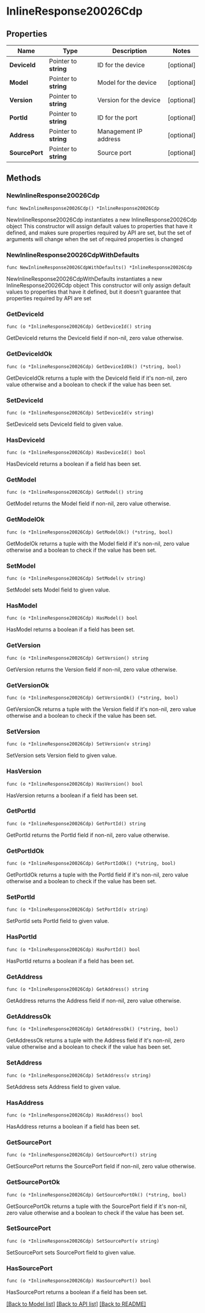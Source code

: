 # InlineResponse20026Cdp

## Properties

Name | Type | Description | Notes
------------ | ------------- | ------------- | -------------
**DeviceId** | Pointer to **string** | ID for the device | [optional] 
**Model** | Pointer to **string** | Model for the device | [optional] 
**Version** | Pointer to **string** | Version for the device | [optional] 
**PortId** | Pointer to **string** | ID for the port | [optional] 
**Address** | Pointer to **string** | Management IP address | [optional] 
**SourcePort** | Pointer to **string** | Source port | [optional] 

## Methods

### NewInlineResponse20026Cdp

`func NewInlineResponse20026Cdp() *InlineResponse20026Cdp`

NewInlineResponse20026Cdp instantiates a new InlineResponse20026Cdp object
This constructor will assign default values to properties that have it defined,
and makes sure properties required by API are set, but the set of arguments
will change when the set of required properties is changed

### NewInlineResponse20026CdpWithDefaults

`func NewInlineResponse20026CdpWithDefaults() *InlineResponse20026Cdp`

NewInlineResponse20026CdpWithDefaults instantiates a new InlineResponse20026Cdp object
This constructor will only assign default values to properties that have it defined,
but it doesn't guarantee that properties required by API are set

### GetDeviceId

`func (o *InlineResponse20026Cdp) GetDeviceId() string`

GetDeviceId returns the DeviceId field if non-nil, zero value otherwise.

### GetDeviceIdOk

`func (o *InlineResponse20026Cdp) GetDeviceIdOk() (*string, bool)`

GetDeviceIdOk returns a tuple with the DeviceId field if it's non-nil, zero value otherwise
and a boolean to check if the value has been set.

### SetDeviceId

`func (o *InlineResponse20026Cdp) SetDeviceId(v string)`

SetDeviceId sets DeviceId field to given value.

### HasDeviceId

`func (o *InlineResponse20026Cdp) HasDeviceId() bool`

HasDeviceId returns a boolean if a field has been set.

### GetModel

`func (o *InlineResponse20026Cdp) GetModel() string`

GetModel returns the Model field if non-nil, zero value otherwise.

### GetModelOk

`func (o *InlineResponse20026Cdp) GetModelOk() (*string, bool)`

GetModelOk returns a tuple with the Model field if it's non-nil, zero value otherwise
and a boolean to check if the value has been set.

### SetModel

`func (o *InlineResponse20026Cdp) SetModel(v string)`

SetModel sets Model field to given value.

### HasModel

`func (o *InlineResponse20026Cdp) HasModel() bool`

HasModel returns a boolean if a field has been set.

### GetVersion

`func (o *InlineResponse20026Cdp) GetVersion() string`

GetVersion returns the Version field if non-nil, zero value otherwise.

### GetVersionOk

`func (o *InlineResponse20026Cdp) GetVersionOk() (*string, bool)`

GetVersionOk returns a tuple with the Version field if it's non-nil, zero value otherwise
and a boolean to check if the value has been set.

### SetVersion

`func (o *InlineResponse20026Cdp) SetVersion(v string)`

SetVersion sets Version field to given value.

### HasVersion

`func (o *InlineResponse20026Cdp) HasVersion() bool`

HasVersion returns a boolean if a field has been set.

### GetPortId

`func (o *InlineResponse20026Cdp) GetPortId() string`

GetPortId returns the PortId field if non-nil, zero value otherwise.

### GetPortIdOk

`func (o *InlineResponse20026Cdp) GetPortIdOk() (*string, bool)`

GetPortIdOk returns a tuple with the PortId field if it's non-nil, zero value otherwise
and a boolean to check if the value has been set.

### SetPortId

`func (o *InlineResponse20026Cdp) SetPortId(v string)`

SetPortId sets PortId field to given value.

### HasPortId

`func (o *InlineResponse20026Cdp) HasPortId() bool`

HasPortId returns a boolean if a field has been set.

### GetAddress

`func (o *InlineResponse20026Cdp) GetAddress() string`

GetAddress returns the Address field if non-nil, zero value otherwise.

### GetAddressOk

`func (o *InlineResponse20026Cdp) GetAddressOk() (*string, bool)`

GetAddressOk returns a tuple with the Address field if it's non-nil, zero value otherwise
and a boolean to check if the value has been set.

### SetAddress

`func (o *InlineResponse20026Cdp) SetAddress(v string)`

SetAddress sets Address field to given value.

### HasAddress

`func (o *InlineResponse20026Cdp) HasAddress() bool`

HasAddress returns a boolean if a field has been set.

### GetSourcePort

`func (o *InlineResponse20026Cdp) GetSourcePort() string`

GetSourcePort returns the SourcePort field if non-nil, zero value otherwise.

### GetSourcePortOk

`func (o *InlineResponse20026Cdp) GetSourcePortOk() (*string, bool)`

GetSourcePortOk returns a tuple with the SourcePort field if it's non-nil, zero value otherwise
and a boolean to check if the value has been set.

### SetSourcePort

`func (o *InlineResponse20026Cdp) SetSourcePort(v string)`

SetSourcePort sets SourcePort field to given value.

### HasSourcePort

`func (o *InlineResponse20026Cdp) HasSourcePort() bool`

HasSourcePort returns a boolean if a field has been set.


[[Back to Model list]](../README.md#documentation-for-models) [[Back to API list]](../README.md#documentation-for-api-endpoints) [[Back to README]](../README.md)


